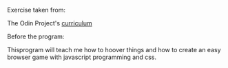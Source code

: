 Exercise taken from:

The Odin Project's [curriculum](http://www.theodinproject.com/web-development-101/javascript-and-jquery)


Before the program:

Thisprogram will teach me how to hoover things and how to create an easy browser game with javascript programming and css. 


